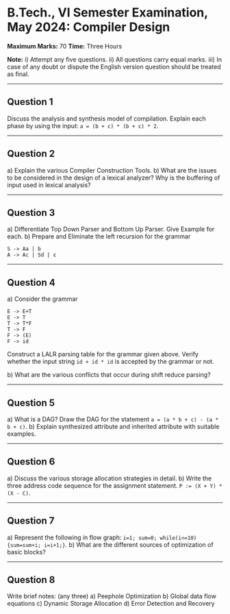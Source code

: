 # B.Tech., VI Semester Examination, May 2024: Compiler Design

**Maximum Marks:** 70
**Time:** Three Hours

**Note:**
i) Attempt any five questions.
ii) All questions carry equal marks.
iii) In case of any doubt or dispute the English version question should be treated as final.

---

## Question 1
Discuss the analysis and synthesis model of compilation. Explain each phase by using the input: `a = (b + c) * (b + c) * 2`.

---

## Question 2
a) Explain the various Compiler Construction Tools.
b) What are the issues to be considered in the design of a lexical analyzer? Why is the buffering of input used in lexical analysis?

---

## Question 3
a) Differentiate Top Down Parser and Bottom Up Parser. Give Example for each.
b) Prepare and Eliminate the left recursion for the grammar
```
S -> Aa | b
A -> Ac | Sd | ε
```

---

## Question 4
a) Consider the grammar
```
E -> E+T
E -> T
T -> T*F
T -> F
F -> (E)
F -> id
```
Construct a LALR parsing table for the grammar given above. Verify whether the input string `id + id * id` is accepted by the grammar or not.

b) What are the various conflicts that occur during shift reduce parsing?

---

## Question 5
a) What is a DAG? Draw the DAG for the statement `a = (a * b + c) - (a * b + c)`.
b) Explain synthesized attribute and inherited attribute with suitable examples.

---

## Question 6
a) Discuss the various storage allocation strategies in detail.
b) Write the three address code sequence for the assignment statement. `P := (X + Y) * (X - C)`.

---

## Question 7
a) Represent the following in flow graph: `i=1; sum=0; while(i<=10){sum=sum+i; i=i+1;}`.
b) What are the different sources of optimization of basic blocks?

---

## Question 8
Write brief notes: (any three)
a) Peephole Optimization
b) Global data flow equations
c) Dynamic Storage Allocation
d) Error Detection and Recovery 